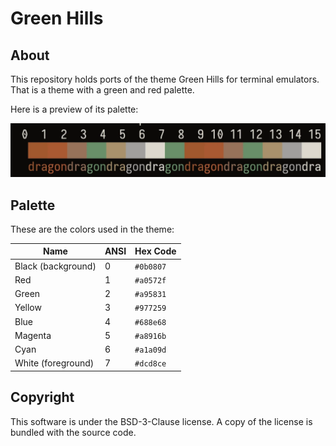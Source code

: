 # Green Hills
## About
This repository holds ports of the theme Green Hills for terminal emulators.
That is a theme with a green and red palette.

Here is a preview of its palette:

![](preview.webp)

## Palette
These are the colors used in the theme:

| Name                | ANSI | Hex Code  |
| ------------------- | ---- | --------- |
| Black (background)  | 0    | `#0b0807` |
| Red                 | 1    | `#a0572f` |
| Green               | 2    | `#a95831` |
| Yellow              | 3    | `#977259` |
| Blue                | 4    | `#688e68` |
| Magenta             | 5    | `#a8916b` |
| Cyan                | 6    | `#a1a09d` |
| White (foreground)  | 7    | `#dcd8ce` |

## Copyright
This software is under the BSD-3-Clause license. A copy of the license is
bundled with the source code.
